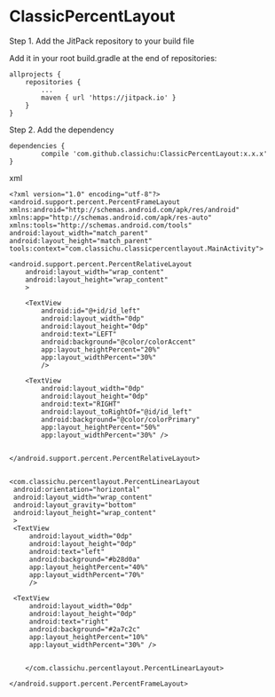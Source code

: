 # ClassicPercentLayout

Step 1. Add the JitPack repository to your build file

Add it in your root build.gradle at the end of repositories:

	allprojects {
		repositories {
			...
			maven { url 'https://jitpack.io' }
		}
	}
Step 2. Add the dependency

	dependencies {
	        compile 'com.github.classichu:ClassicPercentLayout:x.x.x'
	}



 



xml


	<?xml version="1.0" encoding="utf-8"?>
	<android.support.percent.PercentFrameLayout
    xmlns:android="http://schemas.android.com/apk/res/android"
    xmlns:app="http://schemas.android.com/apk/res-auto"
    xmlns:tools="http://schemas.android.com/tools"
    android:layout_width="match_parent"
    android:layout_height="match_parent"
    tools:context="com.classichu.classicpercentlayout.MainActivity">

    <android.support.percent.PercentRelativeLayout
        android:layout_width="wrap_content"
        android:layout_height="wrap_content"
        >

        <TextView
            android:id="@+id/id_left"
            android:layout_width="0dp"
            android:layout_height="0dp"
            android:text="LEFT"
            android:background="@color/colorAccent"
            app:layout_heightPercent="20%"
            app:layout_widthPercent="30%"
            />

        <TextView
            android:layout_width="0dp"
            android:layout_height="0dp"
            android:text="RIGHT"
            android:layout_toRightOf="@id/id_left"
            android:background="@color/colorPrimary"
            app:layout_heightPercent="50%"
            app:layout_widthPercent="30%" />


    </android.support.percent.PercentRelativeLayout>


 	<com.classichu.percentlayout.PercentLinearLayout
     android:orientation="horizontal"
     android:layout_width="wrap_content"
     android:layout_gravity="bottom"
     android:layout_height="wrap_content"
     >
     <TextView
         android:layout_width="0dp"
         android:layout_height="0dp"
         android:text="left"
         android:background="#b28d0a"
         app:layout_heightPercent="40%"
         app:layout_widthPercent="70%"
         />

     <TextView
         android:layout_width="0dp"
         android:layout_height="0dp"
         android:text="right"
         android:background="#2a7c2c"
         app:layout_heightPercent="10%"
         app:layout_widthPercent="30%" />


 		</com.classichu.percentlayout.PercentLinearLayout>

	</android.support.percent.PercentFrameLayout>
